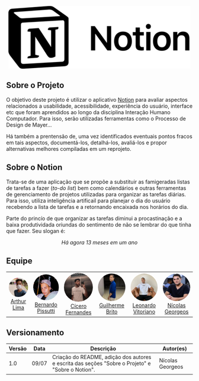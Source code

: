 <p align="center">
    <a href="https://www.notion.so/product" target="_blank">
        <img src="./docs/_media/notion_logo2.png" height="170px" alt="Logo da aplicação Notion"/>
    </a>
</p>


## Sobre o Projeto

O objetivo deste projeto é utilizar o aplicativo <a href="https://www.notion.so/product" target="_blank">Notion</a> para avaliar aspectos relacionados a usabilidade, acessibilidade, experiência do usuário, interface etc que foram aprendidos ao longo da disciplina Interação Humano Computador. Para isso, serão utilizadas ferramentas como o Processo de Design de Mayer...


Há também a prentensão de, uma vez identificados eventuais pontos fracos em tais aspectos, documentá-los, detalhá-los, avaliá-los e propor alternativas melhores compiladas em um reprojeto.

## Sobre o Notion

Trata-se de uma aplicação que se propõe a substituir as famigeradas listas
de tarefas a fazer (<i>to-do list</i>) bem como calendários e outras ferramentas de gerenciamento
de projetos utilizadas para organizar as tarefas diárias. Para isso, utiliza inteligência artificail para planejar o dia
do usuário recebendo a lista de tarefas e a retornando encaixada nos horários do dia.

Parte do princío de que organizar as tarefas diminui
a procastinação e a baixa produtividada oriundas
do sentimento de não se lembrar do que tinha que fazer.
Seu slogan é:

<p align="center">
    <i>Há agora 13 meses em um ano</i>
</p>

## Equipe

<table>
    <tr style="text-align: center">
        <td>
            <a href="https://github.com/Arthurlima544">
                <img style="border-radius: 50%;" src="./docs/_media/arthur.jpg" width="100px;"/><br/>
                Arthur Lima
            </a>
        </td>
        <td>
            <a href="https://github.com/berssutti">
                <img style="border-radius: 50%;" src="./docs/_media/bernardo.jpg" width="100px;"/><br />         
                Bernardo Pissutti
            </a>
        </td>
        <td>
            <a href="https://github.com/ciceroff">
                <img style="border-radius: 50%;" src="./docs/_media/cicero.jpg" width="100px;"/><br />
                Cícero Fernandes
            </a>
        </td>
        <td>
            <a href="https://github.com/dev-brito">
                <img style="border-radius: 50%;" src="./docs/_media/guilherme.jpg" width="100px;"/><br />                 
                Guilherme Brito
            </a>
        </td>
        <td>
            <a href="https://github.com/leonardomilv3">
                <img style="border-radius: 50%;" src="./docs/_media/leonardo.jpg" width="100px;"/><br />         
                Leonardo Vitoriano
            </a>
        </td>
        <td>
            <a href="https://github.com/ngm1450">
                <img style="border-radius: 50%;" src="./docs/_media/nicolas.jpg" width="100px;"/><br />         
                Nícolas Georgeos
            </a>
        </td>
    </tr>
</table>

## Versionamento
| Versão | Data  | Descrição            | Autor(es)       |
| ------ | ----- | -------------------- | --------------- |
| 1.0    | 09/07 | Criação do README, adição dos autores e escrita das seções "Sobre o Projeto" e "Sobre o Notion". | Nícolas Georgeos	  |
